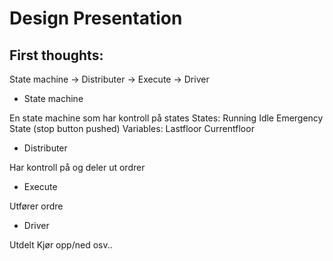 Design Presentation
=====================

## First thoughts:


State machine -> Distributer -> Execute -> Driver

- State machine

En state machine som har kontroll på states
    States:
    Running
    Idle
    Emergency State (stop button pushed)
    Variables:
    Lastfloor
    Currentfloor

- Distributer

Har kontroll på og deler ut ordrer



- Execute 

Utfører ordre


- Driver

Utdelt
    Kjør opp/ned osv..